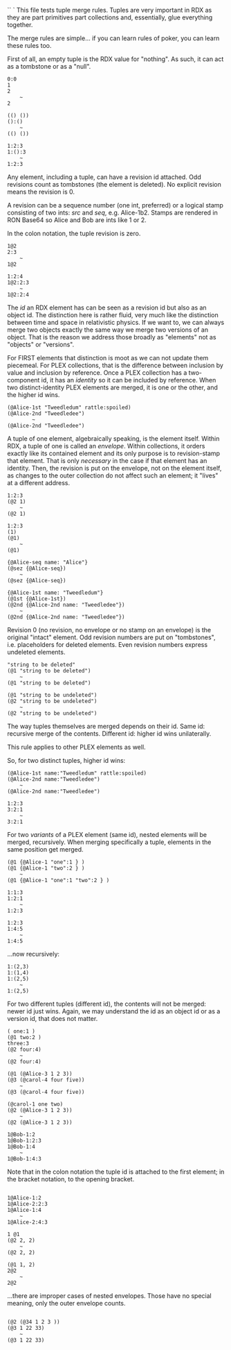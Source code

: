 `` `
This file tests tuple merge rules.
Tuples are very important in RDX as they are part primitives
part collections and, essentially, glue everything together.

The merge rules are simple... if you can learn rules of poker,
you can learn these rules too.

First of all, an empty tuple is the RDX value for "nothing".
As such, it can act as a tombstone or as a "null".
```
0:0
1
2
    ~
2

(() ())
():()
    ~
(() ())

1:2:3
1:():3
    ~
1:2:3

```
Any element, including a tuple, can have a revision id attached.
Odd revisions count as tombstones (the element is deleted).
No explicit revision means the revision is 0.

A revision can be a sequence number (one int, preferred) or
a logical stamp consisting of two ints: *src* and *seq*,  e.g.
Alice-1b2. Stamps are rendered in RON Base64 so Alice and
Bob are ints like 1 or 2.

In the colon notation, the tuple revision is zero.
```
1@2
2:3
    ~
1@2

1:2:4
1@2:2:3
    ~
1@2:2:4

```
The *id* an RDX element has can be seen as a revision id but
also as an object id. The distinction here is rather fluid,
very much like the distinction between time and space in
relativistic physics. If we want to, we can always merge
two objects exactly the same way we merge two versions of
an object. That is the reason we address those broadly as
"elements" not as "objects" or "versions".

For FIRST elements that distinction is moot as we can not
update them piecemeal. For PLEX collections, that is the
difference between inclusion by value and inclusion by
reference. Once a PLEX collection has a two-component id,
it has an *identity* so it can be included by reference.
When two distinct-identity PLEX elements are merged, it
is one or the other, and the higher id wins.
```
(@Alice-1st "Tweedledum" rattle:spoiled)
(@Alice-2nd "Tweedledee")
        ~
(@Alice-2nd "Tweedledee")

```
A tuple of one element, algebraically speaking, is the element
itself. Within RDX, a tuple of one is called an *envelope*.
Within collections, it orders exactly like its contained element
and its only purpose is to revision-stamp that element. That is
only *necessary* in the case if that element has an identity.
Then, the revision is put on the envelope, not on the element
itself, as changes to the outer collection do not affect such
an element; it "lives" at a different address.

```
1:2:3
(@2 1)
    ~
(@2 1)

1:2:3
(1)
(@1)
    ~
(@1)

{@Alice-seq name: "Alice"}
(@sez {@Alice-seq})
    ~
(@sez {@Alice-seq})

{@Alice-1st name: "Tweedledum"}
(@1st {@Alice-1st})
(@2nd {@Alice-2nd name: "Tweedledee"})
    ~
(@2nd {@Alice-2nd name: "Tweedledee"})

```
Revision 0 (no revision, no envelope or no stamp on an envelope)
is the original "intact" element. Odd revision numbers are put
on "tombstones", i.e. placeholders for deleted elements.
Even revision numbers express undeleted elements.
```
"string to be deleted"
(@1 "string to be deleted")
    ~
(@1 "string to be deleted")

(@1 "string to be undeleted")
(@2 "string to be undeleted")
    ~
(@2 "string to be undeleted")

```
The way tuples themselves are merged depends on their id.
Same id: recursive merge of the contents.
Different id: higher id wins unilaterally.

This rule applies to other PLEX elements as well.

So, for two distinct tuples, higher id wins:
```
(@Alice-1st name:"Tweedledum" rattle:spoiled)
(@Alice-2nd name:"Tweedledee")
    ~
(@Alice-2nd name:"Tweedledee")

1:2:3
3:2:1
    ~
3:2:1
```
For two *variants* of a PLEX element (same id), nested elements
will be merged, recursively. When merging specifically a tuple,
elements in the same position get merged.
```
(@1 {@Alice-1 "one":1 } )
(@1 {@Alice-1 "two":2 } )
    ~
(@1 {@Alice-1 "one":1 "two":2 } )

1:1:3
1:2:1
    ~
1:2:3

1:2:3
1:4:5
    ~
1:4:5

```
...now recursively:
```
1:(2,3)
1:(1,4)
1:(2,5)
    ~
1:(2,5)

```
For two different tuples (different id), the contents will not
be merged: newer id just wins. Again, we may understand the id
as an object id or as a version id, that does not matter.
```
( one:1 )
(@1 two:2 )
three:3
(@2 four:4)
    ~
(@2 four:4)

(@1 (@Alice-3 1 2 3))
(@3 (@carol-4 four five))
    ~
(@3 (@carol-4 four five))

(@carol-1 one two)
(@2 (@Alice-3 1 2 3))
    ~
(@2 (@Alice-3 1 2 3))

1@Bob-1:2
1@Bob-1:2:3
1@Bob-1:4
    ~
1@Bob-1:4:3

```
Note that in the colon notation the tuple id
is attached to the first element; in the bracket notation, to the
opening bracket.
```

1@Alice-1:2
1@Alice-2:2:3
1@Alice-1:4
    ~
1@Alice-2:4:3

1 @1
(@2 2, 2)
    ~
(@2 2, 2)

(@1 1, 2)
2@2
    ~
2@2

```
...there are improper cases of nested envelopes. Those have no
special meaning, only the outer envelope counts.
```

(@2 (@34 1 2 3 ))
(@3 1 22 33)
    ~
(@3 1 22 33)
